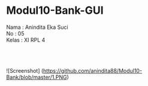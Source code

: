 # Modul10-Bank-GUI

Nama  : Anindita Eka Suci <br>
No     : 05 <br>
Kelas : XI RPL 4 <br>
<br>
<br>
<br>

![Screenshot] (https://github.com/anindita88/Modul10-Bank/blob/master/1.PNG)
